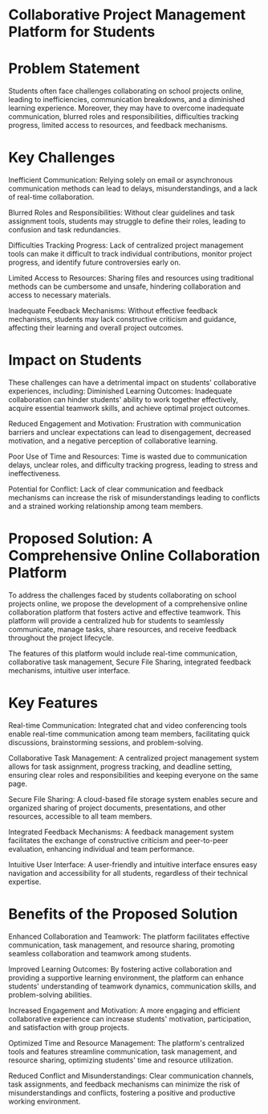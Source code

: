 # Collaborative Project Management Platform for Students

Problem Statement
==
Students often face challenges collaborating on school projects online, leading to inefficiencies, communication breakdowns, and a diminished learning experience. Moreover, they may have to overcome inadequate communication, blurred roles and responsibilities, difficulties tracking progress, limited access to resources, and feedback mechanisms.

Key Challenges
===
Inefficient Communication: Relying solely on email or asynchronous communication methods can lead to delays, misunderstandings, and a lack of real-time collaboration.


Blurred Roles and Responsibilities: Without clear guidelines and task assignment tools, students may struggle to define their roles, leading to confusion and task redundancies.


Difficulties Tracking Progress: Lack of centralized project management tools can make it difficult to track individual contributions, monitor project progress, and identify future controversies early on.


Limited Access to Resources: Sharing files and resources using traditional methods can be cumbersome and unsafe, hindering collaboration and access to necessary materials.


Inadequate Feedback Mechanisms: Without effective feedback mechanisms, students may lack constructive criticism and guidance, affecting their learning and overall project outcomes.


Impact on Students
==
These challenges can have a detrimental impact on students' collaborative experiences, including:
Diminished Learning Outcomes: Inadequate collaboration can hinder students' ability to work together effectively, acquire essential teamwork skills, and achieve optimal project outcomes.


Reduced Engagement and Motivation: Frustration with communication barriers and unclear expectations can lead to disengagement, decreased motivation, and a negative perception of collaborative learning.


Poor Use of Time and Resources: Time is wasted due to communication delays, unclear roles, and difficulty tracking progress, leading to stress and ineffectiveness.


Potential for Conflict: Lack of clear communication and feedback mechanisms can increase the risk of misunderstandings leading to conflicts and a strained working relationship among team members.



Proposed Solution: A Comprehensive Online Collaboration Platform
==
To address the challenges faced by students collaborating on school projects online, we propose the development of a comprehensive online collaboration platform that fosters active and effective teamwork. This platform will provide a centralized hub for students to seamlessly communicate, manage tasks, share resources, and receive feedback throughout the project lifecycle.


The features of this platform would include real-time communication, collaborative task management, Secure File Sharing, integrated feedback mechanisms, intuitive user interface.

Key Features
==
Real-time Communication: Integrated chat and video conferencing tools enable real-time communication among team members, facilitating quick discussions, brainstorming sessions, and problem-solving.


Collaborative Task Management: A centralized project management system allows for task assignment, progress tracking, and deadline setting, ensuring clear roles and responsibilities and keeping everyone on the same page.


Secure File Sharing: A cloud-based file storage system enables secure and organized sharing of project documents, presentations, and other resources, accessible to all team members.


Integrated Feedback Mechanisms: A feedback management system facilitates the exchange of constructive criticism and peer-to-peer evaluation, enhancing individual and team performance.


Intuitive User Interface: A user-friendly and intuitive interface ensures easy navigation and accessibility for all students, regardless of their technical expertise.


Benefits of the Proposed Solution
==
Enhanced Collaboration and Teamwork: The platform facilitates effective communication, task management, and resource sharing, promoting seamless collaboration and teamwork among students.


Improved Learning Outcomes: By fostering active collaboration and providing a supportive learning environment, the platform can enhance students' understanding of teamwork dynamics, communication skills, and problem-solving abilities.


Increased Engagement and Motivation: A more engaging and efficient collaborative experience can increase students' motivation, participation, and satisfaction with group projects.


Optimized Time and Resource Management: The platform's centralized tools and features streamline communication, task management, and resource sharing, optimizing students' time and resource utilization.


Reduced Conflict and Misunderstandings: Clear communication channels, task assignments, and feedback mechanisms can minimize the risk of misunderstandings and conflicts, fostering a positive and productive working environment.





